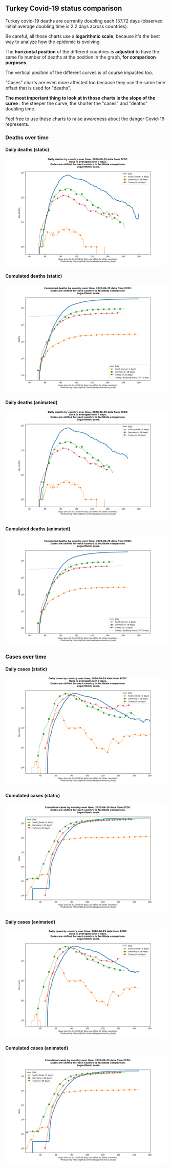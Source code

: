 ## Turkey Covid-19 status comparison 

Turkey covid-19 deaths are currently doubling each 157.72 days (observed initial average doubling time is 2.2 days across countries).



Be careful, all those charts use a **logarithmic scale**, because it's the best way to analyze how the epidemic is evolving.
 
The **horizontal position** of the different countries is **adjusted** to have the same fix number of deaths at the position in the graph, **for comparison purposes**.

The vertical position of the different curves is of course impacted too.

"Cases" charts are even more affected too because they use the same time offset that is used for "deaths".

**The most important thing to look at in those charts is the slope of the curve** : the steeper the curve, the shorter the "cases" and "deaths" doubling time.

Feel free to use these charts to raise awareness about the danger Covid-19 represents. 


 
### Deaths over time
 
#### Daily deaths (static)
![Turkey covid-19 daily deaths static chart](https://raw.githubusercontent.com/madlag/coronavirus_study/master/notebooks/graphs/2020-06-29/countries/Turkey/2020-06-29_Turkey_day_deaths.png "Turkey covid-19 day_deaths static chart")   
 
#### Cumulated deaths (static)
![Turkey covid-19 cumulated deaths static chart](https://raw.githubusercontent.com/madlag/coronavirus_study/master/notebooks/graphs/2020-06-29/countries/Turkey/2020-06-29_Turkey_deaths.png "Turkey covid-19 deaths static chart")   
 
#### Daily deaths (animated)
![Turkey covid-19 daily deaths animated chart](https://raw.githubusercontent.com/madlag/coronavirus_study/master/notebooks/graphs/2020-06-29/countries/Turkey/2020-06-29_Turkey_day_deaths.gif "Turkey covid-19 day_deaths animated chart")   
 
#### Cumulated deaths (animated)
![Turkey covid-19 cumulated deaths animated chart](https://raw.githubusercontent.com/madlag/coronavirus_study/master/notebooks/graphs/2020-06-29/countries/Turkey/2020-06-29_Turkey_deaths.gif "Turkey covid-19 deaths animated chart")   

 
### Cases over time
 
#### Daily cases (static)
![Turkey covid-19 daily cases static chart](https://raw.githubusercontent.com/madlag/coronavirus_study/master/notebooks/graphs/2020-06-29/countries/Turkey/2020-06-29_Turkey_day_cases.png "Turkey covid-19 day_cases static chart")   
 
#### Cumulated cases (static)
![Turkey covid-19 cumulated cases static chart](https://raw.githubusercontent.com/madlag/coronavirus_study/master/notebooks/graphs/2020-06-29/countries/Turkey/2020-06-29_Turkey_cases.png "Turkey covid-19 cases static chart")   
 
#### Daily cases (animated)
![Turkey covid-19 daily cases animated chart](https://raw.githubusercontent.com/madlag/coronavirus_study/master/notebooks/graphs/2020-06-29/countries/Turkey/2020-06-29_Turkey_day_cases.gif "Turkey covid-19 day_cases animated chart")   
 
#### Cumulated cases (animated)
![Turkey covid-19 cumulated cases animated chart](https://raw.githubusercontent.com/madlag/coronavirus_study/master/notebooks/graphs/2020-06-29/countries/Turkey/2020-06-29_Turkey_cases.gif "Turkey covid-19 cases animated chart")   

